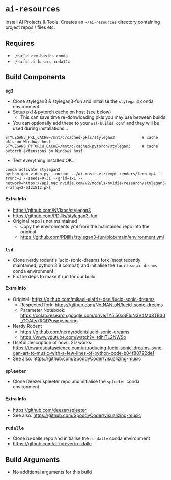 # `ai-resources`
Install AI Projects & Tools. Creates an `~/ai-resources` directory containing project repos / files etc.

## Requires
* `./build dev-basics conda`
* `./build ai-basics cuda124`

## Build Components
### `sg3`
* Clone stylegan3 & stylegan3-fun and initialise the `stylegan3` conda environment 
* Setup pkl & pytorch cache on host (see below)
  * This can save time re-donwloading pkls you may use between builds
* You can optionally add these to your `wsl-builds.conf` and they will be used during installations...
```
STYLEGAN3_PKL_CACHE=/mnt/c/cached-pkls/stylegan3            # cache pkls on Windows host
STYLEGAN3_PYTORCH_CACHE=/mnt/c/cached-pytorch/stylegan3     # cache pytorch extensions on Windows host
```
* Test everything installed OK...
```
conda activate stylegan3
python gen_video.py --output ../ai-music-viz/expt-renders/lerp.mp4 --trunc=1 --seeds=0-31 --grid=1x1 --network=https://api.ngc.nvidia.com/v2/models/nvidia/research/stylegan3/versions/1/files/stylegan3-r-afhqv2-512x512.pkl
```

#### Extra Info
* https://github.com/NVlabs/stylegan3
* https://github.com/PDillis/stylegan3-fun
* Original repo is not maintained
  * Copy the environments.yml from the maintained repo into the original
  * https://github.com/PDillis/stylegan3-fun/blob/main/environment.yml

### `lsd`
* Clone nerdy rodent's lucid-sonic-dreams fork (most recently maintained, python 3.9 compat) and initialise the `lucid-sonic-dreams` conda environment
* Fix the deps to make it run for our build

#### Extra Info
* Original: https://github.com/mikael-alafriz-deel/lucid-sonic-dreams
  * Respected fork: https://github.com/NotNANtoN/lucid-sonic-dreams
  * Parameter Notebook: https://colab.research.google.com/drive/1Y5i50xSFIuN3V4Md8TB30_GOAtts7RQD?usp=sharing
* Nerdy Rodent
  * https://github.com/nerdyrodent/lucid-sonic-dreams
  * https://www.youtube.com/watch?v=tdhiTL2NWSo
* Useful description of how LSD works: https://towardsdatascience.com/introducing-lucid-sonic-dreams-sync-gan-art-to-music-with-a-few-lines-of-python-code-b04f88722de1
* See also: https://github.com/SpoddyCoder/visualizing-music

### `spleeter`
* Clone Deezer spleeter repo and initialise the `spleeter` conda environment

#### Extra Info
* https://github.com/deezer/spleeter
* See also: https://github.com/SpoddyCoder/visualizing-music

### `rudalle`
* Clone ru-dalle repo and initialise the `ru-dalle` conda environment
* https://github.com/ai-forever/ru-dalle

## Build Arguments
* No additional arguments for this build

